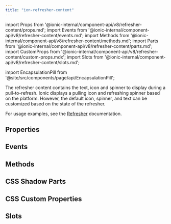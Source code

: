 ```yaml
---
title: "ion-refresher-content"
---
```


import Props from '@ionic-internal/component-api/v8/refresher-content/props.md';
import Events from '@ionic-internal/component-api/v8/refresher-content/events.md';
import Methods from '@ionic-internal/component-api/v8/refresher-content/methods.md';
import Parts from '@ionic-internal/component-api/v8/refresher-content/parts.md';
import CustomProps from '@ionic-internal/component-api/v8/refresher-content/custom-props.mdx';
import Slots from '@ionic-internal/component-api/v8/refresher-content/slots.md';

import EncapsulationPill from '@site/src/components/page/api/EncapsulationPill';

The refresher content contains the text, icon and spinner to display during a pull-to-refresh. Ionic displays a pulling icon and refreshing spinner based on the platform. However, the default icon, spinner, and text can be customized based on the state of the refresher.

For usage examples, see the [Refresher](/docs/api/refresher) documentation.

## Properties

<Props />

## Events

<Events />

## Methods

<Methods />

## CSS Shadow Parts

<Parts />

## CSS Custom Properties

<CustomProps />

## Slots

<Slots />
